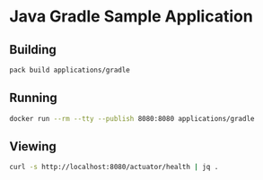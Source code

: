 # Java Gradle Sample Application

## Building

```bash
pack build applications/gradle
```

## Running

```bash
docker run --rm --tty --publish 8080:8080 applications/gradle
```

## Viewing

```bash
curl -s http://localhost:8080/actuator/health | jq .
```
